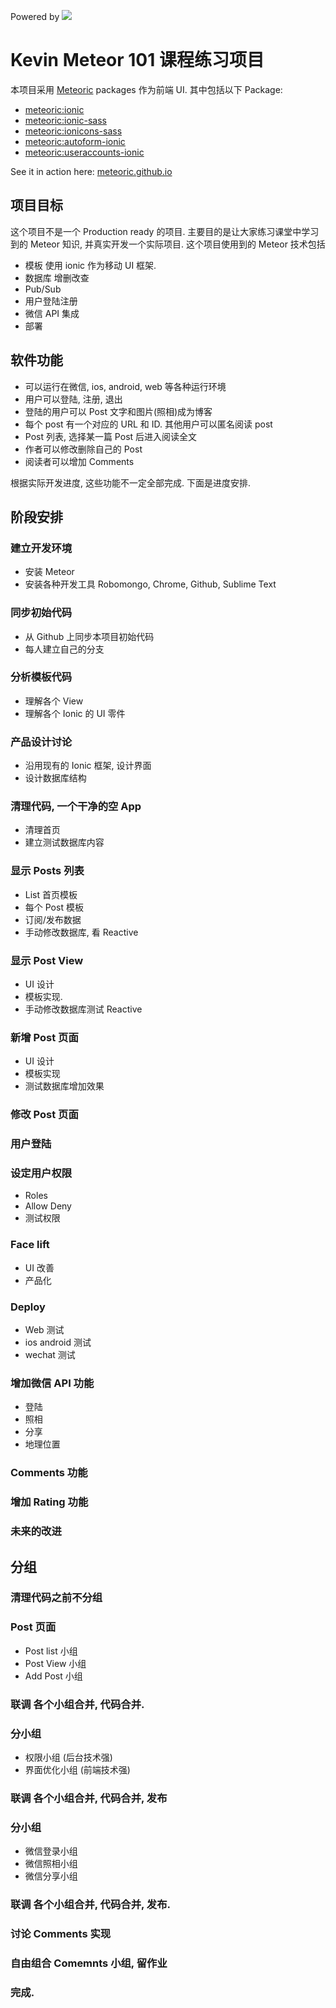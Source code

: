  Powered by 
 ![](http:#f.cl.ly/items/391y4708420P0H001k1G/meteoric.png)

# Kevin Meteor 101 课程练习项目

本项目采用 [Meteoric](https:#github.com/meteoric) packages 作为前端 UI. 其中包括以下 Package:

- [meteoric:ionic](https:#github.com/meteoric/meteor-ionic)
- [meteoric:ionic-sass](https:#github.com/meteoric/ionic-sass)
- [meteoric:ionicons-sass](https:#github.com/meteoric/ionicons-sass)
- [meteoric:autoform-ionic](https:#github.com/meteoric/autoform-ionic)
- [meteoric:useraccounts-ionic](https:#github.com/meteoric/useraccounts-ionic)

See it in action here: [meteoric.github.io](http:#meteoric.github.io)

## 项目目标
这个项目不是一个 Production ready 的项目. 主要目的是让大家练习课堂中学习到的 Meteor 知识, 并真实开发一个实际项目. 
这个项目使用到的 Meteor 技术包括
- 模板 使用 ionic 作为移动 UI 框架.
- 数据库 增删改查
- Pub/Sub
- 用户登陆注册
- 微信 API 集成
- 部署

## 软件功能
- 可以运行在微信, ios, android, web 等各种运行环境
- 用户可以登陆, 注册, 退出
- 登陆的用户可以 Post 文字和图片(照相)成为博客
- 每个 post 有一个对应的 URL 和 ID. 其他用户可以匿名阅读 post
- Post 列表, 选择某一篇 Post 后进入阅读全文
- 作者可以修改删除自己的 Post
- 阅读者可以增加 Comments

根据实际开发进度, 这些功能不一定全部完成. 下面是进度安排.

## 阶段安排
### 建立开发环境
- 安装 Meteor
- 安装各种开发工具 Robomongo, Chrome, Github, Sublime Text

### 同步初始代码
- 从 Github 上同步本项目初始代码
- 每人建立自己的分支

### 分析模板代码
- 理解各个 View
- 理解各个 Ionic 的 UI 零件

### 产品设计讨论
- 沿用现有的 Ionic 框架, 设计界面
- 设计数据库结构

### 清理代码, 一个干净的空 App
- 清理首页
- 建立测试数据库内容

### 显示 Posts 列表
- List 首页模板
- 每个 Post 模板
- 订阅/发布数据
- 手动修改数据库, 看 Reactive

### 显示 Post View
- UI 设计
- 模板实现.
- 手动修改数据库测试 Reactive

### 新增 Post 页面
- UI 设计
- 模板实现
- 测试数据库增加效果

### 修改 Post 页面

### 用户登陆

### 设定用户权限
- Roles
- Allow Deny
- 测试权限

###  Face lift
- UI 改善
- 产品化

### Deploy
- Web 测试
- ios android 测试
- wechat 测试

### 增加微信 API 功能
- 登陆
- 照相
- 分享
- 地理位置

### Comments 功能

### 增加 Rating 功能

### 未来的改进

## 分组

### 清理代码之前不分组

### Post 页面
- Post list 小组
- Post View 小组
- Add Post 小组

### 联调 各个小组合并, 代码合并.

### 分小组
- 权限小组  (后台技术强)
- 界面优化小组  (前端技术强)

### 联调 各个小组合并, 代码合并, 发布

### 分小组
- 微信登录小组
- 微信照相小组
- 微信分享小组

### 联调 各个小组合并, 代码合并, 发布.

### 讨论 Comments 实现

### 自由组合 Comemnts 小组, 留作业

### 完成.

